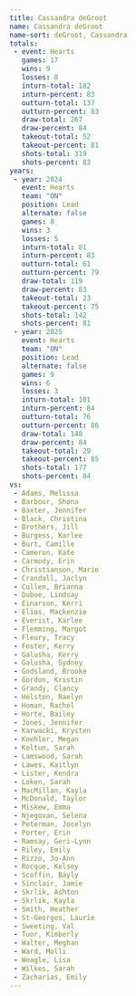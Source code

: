 ```yaml
---
title: Cassandra deGroot
name: Cassandra deGroot
name-sort: deGroot, Cassandra
totals:
 - event: Hearts
   games: 17
   wins: 9
   losses: 8
   inturn-total: 182
   inturn-percent: 83
   outturn-total: 137
   outturn-percent: 83
   draw-total: 267
   draw-percent: 84
   takeout-total: 52
   takeout-percent: 81
   shots-total: 319
   shots-percent: 83
years:
 - year: 2024
   event: Hearts
   team: "ON"
   position: Lead
   alternate: false
   games: 8
   wins: 3
   losses: 5
   inturn-total: 81
   inturn-percent: 83
   outturn-total: 61
   outturn-percent: 79
   draw-total: 119
   draw-percent: 83
   takeout-total: 23
   takeout-percent: 75
   shots-total: 142
   shots-percent: 81
 - year: 2025
   event: Hearts
   team: "ON"
   position: Lead
   alternate: false
   games: 9
   wins: 6
   losses: 3
   inturn-total: 101
   inturn-percent: 84
   outturn-total: 76
   outturn-percent: 86
   draw-total: 148
   draw-percent: 84
   takeout-total: 29
   takeout-percent: 85
   shots-total: 177
   shots-percent: 84
vs:
 - Adams, Melissa
 - Barbour, Shona
 - Baxter, Jennifer
 - Black, Christina
 - Brothers, Jill
 - Burgess, Karlee
 - Burt, Camille
 - Cameron, Kate
 - Carmody, Erin
 - Christianson, Marie
 - Crandall, Jaclyn
 - Cullen, Brianna
 - Dubue, Lindsay
 - Einarson, Kerri
 - Elias, Mackenzie
 - Everist, Karlee
 - Flemming, Margot
 - Fleury, Tracy
 - Foster, Kerry
 - Galusha, Kerry
 - Galusha, Sydney
 - Godsland, Brooke
 - Gordon, Kristin
 - Grandy, Clancy
 - Helston, Raelyn
 - Homan, Rachel
 - Horte, Bailey
 - Jones, Jennifer
 - Karwacki, Krysten
 - Koehler, Megan
 - Koltun, Sarah
 - Lamswood, Sarah
 - Lawes, Kaitlyn
 - Lister, Kendra
 - Loken, Sarah
 - MacMillan, Kayla
 - McDonald, Taylor
 - Miskew, Emma
 - Njegovan, Selena
 - Peterman, Jocelyn
 - Porter, Erin
 - Ramsay, Geri-Lynn
 - Riley, Emily
 - Rizzo, Jo-Ann
 - Rocque, Kelsey
 - Scoffin, Bayly
 - Sinclair, Jamie
 - Skrlik, Ashton
 - Skrlik, Kayla
 - Smith, Heather
 - St-Georges, Laurie
 - Sweeting, Val
 - Tuor, Kimberly
 - Walter, Meghan
 - Ward, Molli
 - Weagle, Lisa
 - Wilkes, Sarah
 - Zacharias, Emily
---
```

